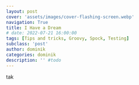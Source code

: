 ```yaml
---
layout: post
cover: 'assets/images/cover-flashing-screen.webp'
navigation: True
title: I Have a Dream
# date: 2022-07-21 16:00:00
tags: [Tips and tricks, Groovy, Spock, Testing]
subclass: 'post'
author: dominik
categories: dominik
description: '' #todo
---
```


tak
